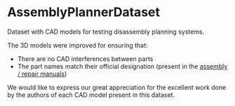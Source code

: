 # AssemblyPlannerDataset

Dataset with CAD models for testing disassembly planning systems.

The 3D models were improved for ensuring that:
- There are no CAD interferences between parts
- The part names match their official designation (present in the [assembly / repair manuals](https://github.com/carlosmccosta/Assembly-Named-Entity-Recognition))

We would like to express our great appreciation for the excellent work done by the authors of each CAD model present in this dataset.
